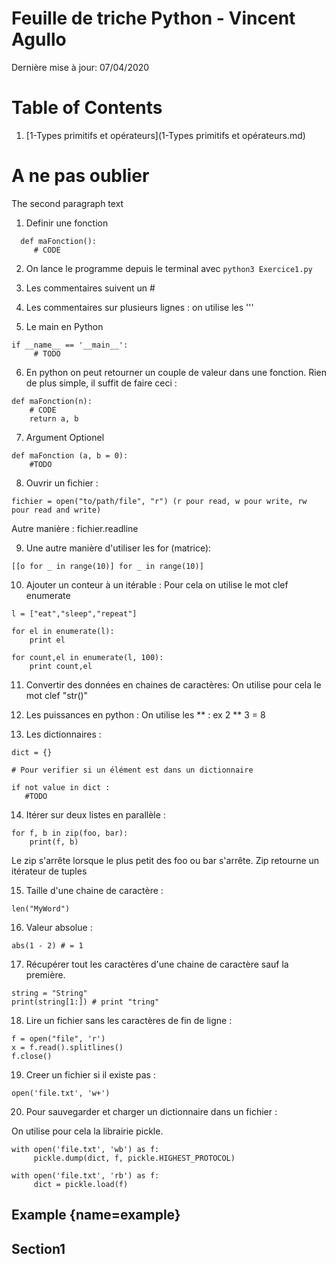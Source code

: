 Feuille de triche Python - Vincent Agullo
=========================
Dernière mise à jour: 07/04/2020


# Table of Contents
1. [1-Types primitifs et opérateurs](1-Types primitifs et opérateurs.md)

# A ne pas oublier
The second paragraph text
1. Definir une fonction 
```
  def maFonction():
     # CODE
```
2. On lance le programme depuis le terminal avec `python3 Exercice1.py`

3. Les commentaires suivent un #

4. Les commentaires sur plusieurs lignes : on utilise les '''

5. Le main en Python
```
if __name__ == '__main__':
     # TODO
```
6. En python on peut retourner un couple de valeur dans une fonction. Rien de plus simple, il suffit de faire ceci :

```
def maFonction(n):
    # CODE
    return a, b
```

7. Argument Optionel 
```
def maFonction (a, b = 0):
    #TODO
```

8. Ouvrir un fichier :

```
fichier = open("to/path/file", "r") (r pour read, w pour write, rw pour read and write)
```
Autre manière :
fichier.readline

9. Une autre manière d'utiliser les for (matrice):
```
[[o for _ in range(10)] for _ in range(10)]
```

10. Ajouter un conteur à un itérable : Pour cela on utilise le mot clef enumerate
```
l = ["eat","sleep","repeat"] 
  
for el in enumerate(l): 
    print el

for count,el in enumerate(l, 100): 
    print count,el 
```

 11. Convertir des données en chaines de caractères:
 On utilise pour cela le mot clef "str()"

 12. Les puissances en python :
     On utilise les ** : ex 2 ** 3 = 8
 
 13. Les dictionnaires :
```
dict = {}

# Pour verifier si un élément est dans un dictionnaire 

if not value in dict :
   #TODO
```
14. Itérer sur deux listes en parallèle : 
```
for f, b in zip(foo, bar):
    print(f, b)
```
Le zip s'arrête lorsque le plus petit des foo ou bar s'arrête.
Zip retourne un itérateur de tuples

15. Taille d'une chaine de caractère :
```
len("MyWord")
```
16. Valeur absolue :
```
abs(1 - 2) # = 1
```
17. Récupérer tout les caractères d'une chaine de caractère sauf la première.
```
string = "String"
print(string[1:]) # print "tring"
```

18. Lire un fichier sans les caractères de fin de ligne :
```
f = open("file", 'r')
x = f.read().splitlines()
f.close()
```

19. Creer un fichier si il existe pas :
```
open('file.txt', 'w+')
```

20. Pour sauvegarder et charger un dictionnaire dans un fichier :

On utilise pour cela la librairie pickle.
```
with open('file.txt', 'wb') as f:
     pickle.dump(dict, f, pickle.HIGHEST_PROTOCOL)

with open('file.txt', 'rb') as f:
     dict = pickle.load(f)
```

## Example [](#){name=example}
## Section1 <a name='id-section1'><a/>

